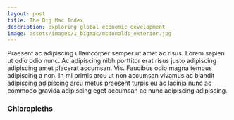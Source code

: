 ```yaml
---
layout: post
title: The Big Mac Index
description: exploring global economic development
image: assets/images/1_bigmac/mcdonalds_exterior.jpg
---
```


Praesent ac adipiscing ullamcorper semper ut amet ac risus. Lorem sapien ut odio odio nunc. Ac adipiscing nibh porttitor erat risus justo adipiscing adipiscing amet placerat accumsan. Vis. Faucibus odio magna tempus adipiscing a non. In mi primis arcu ut non accumsan vivamus ac blandit adipiscing adipiscing arcu metus praesent turpis eu ac lacinia nunc ac commodo gravida adipiscing eget accumsan ac nunc adipiscing adipiscing.

<!-- Image -->
<h3>Chloropleths</h3>
<div class="box alt">
	<div class="row 50% uniform">
		<div class="4u"><span class="image fit"><img src="https://swetharevanur.github.io/assets/images/1_bigmac/mapJul10.svg" alt="" /></span></div>
		<div class="4u"><span class="image fit"><img src="https://swetharevanur.github.io/assets/images/1_bigmac/mapJul13.svg" alt="" /></span></div>
		<div class="4u$"><span class="image fit"><img src="https://swetharevanur.github.io/assets/images/1_bigmac/mapJul16.svg" alt="" /></span></div>
		<!-- Break -->
		<div class="4u"><span class="image fit"><img src="https://swetharevanur.github.io/assets/images/1_bigmac/mapJul10.svg" alt="" /></span></div>
		<div class="4u"><span class="image fit"><img src="https://swetharevanur.github.io/assets/images/1_bigmac/mapJul13.svg" alt="" /></span></div>
		<div class="4u$"><span class="image fit"><img src="https://swetharevanur.github.io/assets/images/1_bigmac/mapJul16.svg" alt="" /></span></div>
		<!-- Break -->
		<div class="4u"><span class="image fit"><img src="https://swetharevanur.github.io/assets/images/1_bigmac/mapJul10.svg" alt="" /></span></div>
		<div class="4u"><span class="image fit"><img src="https://swetharevanur.github.io/assets/images/1_bigmac/mapJul13.svg" alt="" /></span></div>
		<div class="4u$"><span class="image fit"><img src="https://swetharevanur.github.io/assets/images/1_bigmac/mapJul16.svg" alt="" /></span></div>
	</div>
</div>


